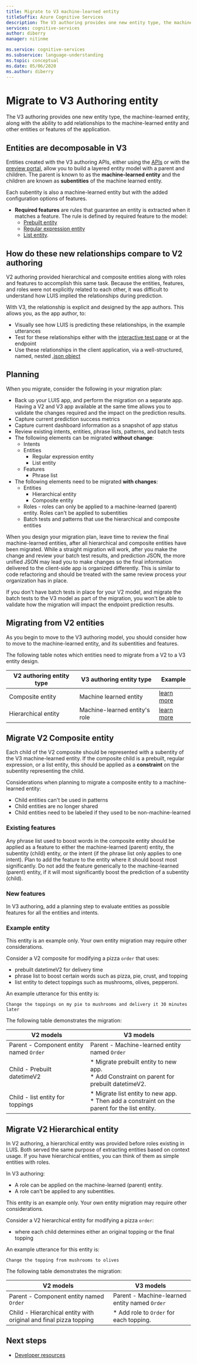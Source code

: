 ```yaml
---
title: Migrate to V3 machine-learned entity
titleSuffix: Azure Cognitive Services
description: The V3 authoring provides one new entity type, the machine-learned entity, along with the ability to add relationships to the machine-learned entity and other entities or features of the application.
services: cognitive-services
author: diberry
manager: nitinme

ms.service: cognitive-services
ms.subservice: language-understanding
ms.topic: conceptual
ms.date: 05/06/2020
ms.author: diberry
---
```


# Migrate to V3 Authoring entity

The V3 authoring provides one new entity type, the machine-learned entity, along with the ability to add relationships to the machine-learned entity and other entities or features of the application.

## Entities are decomposable in V3

Entities created with the V3 authoring APIs, either using the [APIs](https://westeurope.dev.cognitive.microsoft.com/docs/services/luis-programmatic-apis-v3-0-preview) or with the [preview portal](https://preview.luis.ai/), allow you to build a layered entity model with a parent and children. The parent is known to as the **machine-learned entity** and the children are known as **subentities** of the machine learned entity.

Each subentity is also a machine-learned entity but with the added configuration options of features.

* **Required features** are rules that guarantee an entity is extracted when it matches a feature. The rule is defined by required feature to the model:
    * [Prebuilt entity](luis-reference-prebuilt-entities.md)
    * [Regular expression entity](reference-entity-regular-expression.md)
    * [List entity](reference-entity-list.md).

## How do these new relationships compare to V2 authoring

V2 authoring provided hierarchical and composite entities along with roles and features to accomplish this same task. Because the entities, features, and roles were not explicitly related to each other, it was difficult to understand how LUIS implied the relationships during prediction.

With V3, the relationship is explicit and designed by the app authors. This allows you, as the app author, to:

* Visually see how LUIS is predicting these relationships, in the example utterances
* Test for these relationships either with the [interactive test pane](luis-interactive-test.md) or at the endpoint
* Use these relationships in the client application, via a well-structured, named, nested [.json object](reference-entity-machine-learned-entity.md)

## Planning

When you migrate, consider the following in your migration plan:

* Back up your LUIS app, and perform the migration on a separate app. Having a V2 and V3 app available at the same time allows you to validate the changes required and the impact on the prediction results.
* Capture current prediction success metrics
* Capture current dashboard information as a snapshot of app status
* Review existing intents, entities, phrase lists, patterns, and batch tests
* The following elements can be migrated **without change**:
    * Intents
    * Entities
        * Regular expression entity
        * List entity
    * Features
        * Phrase list
* The following elements need to be migrated **with changes**:
    * Entities
        * Hierarchical entity
        * Composite entity
    * Roles - roles can only be applied to a machine-learned (parent) entity. Roles can't be applied to subentities
    * Batch tests and patterns that use the hierarchical and composite entities

When you design your migration plan, leave time to review the final machine-learned entities, after all hierarchical and composite entities have been migrated. While a straight migration will work, after you make the change and review your batch test results, and prediction JSON, the more unified JSON may lead you to make changes so the final information delivered to the client-side app is organized differently. This is similar to code refactoring and should be treated with the same review process your organization has in place.

If you don't have batch tests in place for your V2 model, and migrate the batch tests to the V3 model as part of the migration, you won't be able to validate how the migration will impact the endpoint prediction results.

## Migrating from V2 entities

As you begin to move to the V3 authoring model, you should consider how to move to the machine-learned entity, and its subentities and features.

The following table notes which entities need to migrate from a V2 to a V3 entity design.

|V2 authoring entity type|V3 authoring entity type|Example|
|--|--|--|
|Composite entity|Machine learned entity|[learn more](#migrate-v2-composite-entity)|
|Hierarchical entity|Machine-learned entity's role|[learn more](#migrate-v2-hierarchical-entity)|

## Migrate V2 Composite entity

Each child of the V2 composite should be represented with a subentity of the V3 machine-learned entity. If the composite child is a prebuilt, regular expression, or a list entity, this should be applied as a **constraint** on the subentity representing the child.

Considerations when planning to migrate a composite entity to a machine-learned entity:
* Child entities can't be used in patterns
* Child entities are no longer shared
* Child entities need to be labeled if they used to be non-machine-learned

### Existing features

Any phrase list used to boost words in the composite entity should be applied as a feature to either the machine-learned (parent) entity, the subentity (child) entity, or the intent (if the phrase list only applies to one intent). Plan to add the feature to the entity where it should boost most significantly. Do not add the feature generically to the machine-learned (parent) entity, if it will most significantly boost the prediction of a subentity (child).

### New features

In V3 authoring, add a planning step to evaluate entities as possible features for all the entities and intents.

### Example entity

This entity is an example only. Your own entity migration may require other considerations.

Consider a V2 composite for modifying a pizza `order` that uses:
* prebuilt datetimeV2 for delivery time
* phrase list to boost certain words such as pizza, pie, crust, and topping
* list entity to detect toppings such as mushrooms, olives, pepperoni.

An example utterance for this entity is:

`Change the toppings on my pie to mushrooms and delivery it 30 minutes later`

The following table demonstrates the migration:

|V2 models|V3 models|
|--|--|
|Parent - Component entity named `Order`|Parent - Machine-learned entity named `Order`|
|Child - Prebuilt datetimeV2|* Migrate prebuilt entity to new app.<br>* Add Constraint on parent for prebuilt datetimeV2.|
|Child - list entity for toppings|* Migrate list entity to new app.<br>* Then add a constraint on the parent for the list entity.|


## Migrate V2 Hierarchical entity

In V2 authoring, a hierarchical entity was provided before roles existing in LUIS. Both served the same purpose of extracting entities based on context usage. If you have hierarchical entities, you can think of them as simple entities with roles.

In V3 authoring:
* A role can be applied on the machine-learned (parent) entity.
* A role can't be applied to any subentities.

This entity is an example only. Your own entity migration may require other considerations.

Consider a V2 hierarchical entity for modifying a pizza `order`:
* where each child determines either an original topping or the final topping

An example utterance for this entity is:

`Change the topping from mushrooms to olives`

The following table demonstrates the migration:

|V2 models|V3 models|
|--|--|
|Parent - Component entity named `Order`|Parent - Machine-learned entity named `Order`|
|Child - Hierarchical entity with original and final pizza topping|* Add role to `Order` for each topping.|

## Next steps

* [Developer resources](developer-reference-resource.md)
